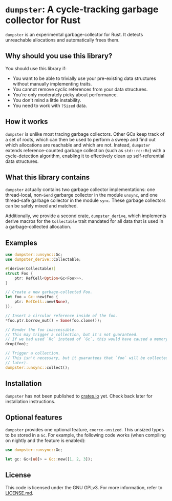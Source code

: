 # `dumpster`: A cycle-tracking garbage collector for Rust

`dumpster` is an experimental garbage-collector for Rust.
It detects unreachable allocations and automatically frees them.

## Why should you use this library?

You should use this library if:

- You want to be able to trivially use your pre-existing data structures without manually
  implementing traits.
- You cannot remove cyclic references from your data structures.
- You're only moderately picky about performance.
- You don't mind a little instability.
- You need to work with `?Sized` data.

## How it works

`dumpster` is unlike most tracing garbage collectors.
Other GCs keep track of a set of roots, which can then be used to perform a sweep and find out
which allocations are reachable and which are not.
Instead, `dumpster` extends reference-counted garbage collection (such as `std::rc::Rc`) with a
cycle-detection algorithm, enabling it to effectively clean up self-referential data structures.

## What this library contains

`dumpster` actually contains two garbage collector implementations: one thread-local, non-`Send`
garbarge collector in the module `unsync`, and one thread-safe garbage collector in the module
`sync`.
These garbage collectors can be safely mixed and matched.

Additionally, we provide a second crate, `dumpster_derive`, which implements derive macros for
the `Collectable` trait mandated for all data that is used in a garbage-collected allocation.

## Examples

```rust
use dumpster::unsync::Gc;
use dumpster_derive::Collectable;

#[derive(Collectable)]
struct Foo {
    ptr: RefCell<Option<Gc<Foo>>>,
}

// Create a new garbage-collected Foo.
let foo = Gc::new(Foo {
    ptr: RefCell::new(None),
});

// Insert a circular reference inside of the foo.
*foo.ptr.borrow_mut() = Some(foo.clone());

// Render the foo inaccessible.
// This may trigger a collection, but it's not guaranteed.
// If we had used `Rc` instead of `Gc`, this would have caused a memory leak.
drop(foo);

// Trigger a collection. 
// This isn't necessary, but it guarantees that `foo` will be collected immediately (instead of 
// later).
dumpster::unsync::collect();
```

## Installation

`dumpster` has not been published to [crates.io](https://crates.io) yet.
Check back later for installation instructions.

## Optional features

`dumpster` provides one optional feature, `coerce-unsized`.
This unsized types to be stored in a `Gc`.
For example, the following code works (when compiling on nightly and the feature is enabled):

```rust
use dumpster::unsync::Gc;

let gc: Gc<[u8]> = Gc::new([1, 2, 3]);
```

## License

This code is licensed under the GNU GPLv3.
For more information, refer to [LICENSE.md](LICENSE.md).
